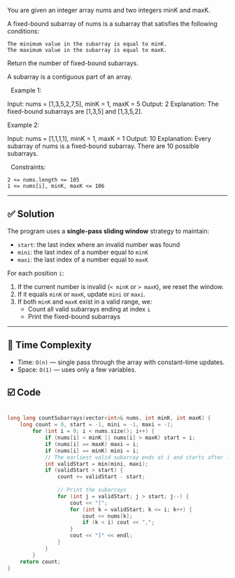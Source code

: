 You are given an integer array nums and two integers minK and maxK.

A fixed-bound subarray of nums is a subarray that satisfies the following conditions:


	The minimum value in the subarray is equal to minK.
	The maximum value in the subarray is equal to maxK.


Return the number of fixed-bound subarrays.

A subarray is a contiguous part of an array.

 
Example 1:

Input: nums = [1,3,5,2,7,5], minK = 1, maxK = 5
Output: 2
Explanation: The fixed-bound subarrays are [1,3,5] and [1,3,5,2].


Example 2:

Input: nums = [1,1,1,1], minK = 1, maxK = 1
Output: 10
Explanation: Every subarray of nums is a fixed-bound subarray. There are 10 possible subarrays.


 
Constraints:


	2 <= nums.length <= 105
	1 <= nums[i], minK, maxK <= 106


---

## ✅ Solution

The program uses a **single-pass sliding window** strategy to maintain:
- `start`: the last index where an invalid number was found
- `mini`: the last index of a number equal to `minK`
- `maxi`: the last index of a number equal to `maxK`

For each position `i`:
1. If the current number is invalid (`< minK` or `> maxK`), we reset the window.
2. If it equals `minK` or `maxK`, update `mini` or `maxi`.
3. If both `minK` and `maxK` exist in a valid range, we:
   - Count all valid subarrays ending at index `i`
   - Print the fixed-bound subarrays

---

## 🧠 Time Complexity

- Time: `O(n)` — single pass through the array with constant-time updates.
- Space: `O(1)` — uses only a few variables.

## ☑️ Code 
```c++

long long countSubarrays(vector<int>& nums, int minK, int maxK) {
	long count = 0, start = -1, mini = -1, maxi = -1;
        for (int i = 0; i < nums.size(); i++) {
            if (nums[i] < minK || nums[i] > maxK) start = i;
            if (nums[i] == maxK) maxi = i;
            if (nums[i] == minK) mini = i;
            // The earliest valid subarray ends at i and starts after leftBound
            int validStart = min(mini, maxi);
            if (validStart > start) {
                count += validStart - start;
                
                // Print the subarrays
                for (int j = validStart; j > start; j--) {
                	cout << "[";
                	for (int k = validStart; k <= i; k++) {
                		cout << nums[k];
                		if (k < i) cout << ",";
					}
					cout << "]" << endl;
				}
            }
        }
    return count;
}

```
